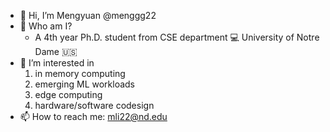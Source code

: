 - 👋 Hi, I’m Mengyuan @menggg22
- :information_desk_person: Who am I?
  - A 4th year Ph.D. student from CSE department :computer: University of Notre Dame :us:
- 👀 I’m interested in 
  1. in memory computing 
  2. emerging ML workloads 
  3. edge computing
  4. hardware/software codesign 
- 📫 How to reach me: 
  mli22@nd.edu

<!---
menggg22/menggg22 is a ✨ special ✨ repository because its `README.md` (this file) appears on your GitHub profile.
You can click the Preview link to take a look at your changes.
--->
